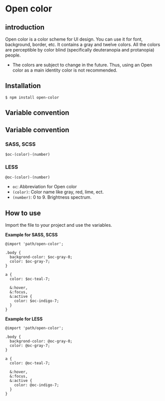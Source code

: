 # Open color

## introduction

Open color is a color scheme for UI design. You can use it for font, background, border, etc. It contains a gray and twelve colors. 
All the colors are perceptible by color blind (specifically deuteranopia and protanopia) people.

* The colors are subject to change in the future. Thus, using an Open color as a main identity color is not recommended.

## Installation

```
$ npm install open-color
```

## Variable convention


## Variable convention

### SASS, SCSS

```
$oc-(color)-(number)
```

### LESS

```
@oc-(color)-(number)
```

- `oc`:  Abbreviation for Open color
- `(color)`: Color name like gray, red, lime, ect.
- `(number)`: 0 to 9. Brightness spectrum.

## How to use

Import the file to your project and use the variables.

**Example for SASS, SCSS**

```
@import 'path/open-color';

.body {
  backgrond-color: $oc-gray-0;
  color: $oc-gray-7;
}

a {
  color: $oc-teal-7;

  &:hover,
  &:focus,
  &:active {
    color: $oc-indigo-7;
  }
}
```

**Example for LESS**

```
@import 'path/open-color';

.body {
  backgrond-color: @oc-gray-0;
  color: @oc-gray-7;
}

a {
  color: @oc-teal-7;

  &:hover,
  &:focus,
  &:active {
    color: @oc-indigo-7;
  }
}
```